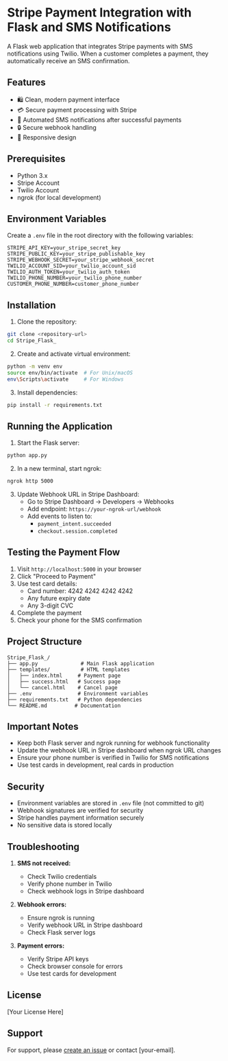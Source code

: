 # Stripe Payment Integration with Flask and SMS Notifications

A Flask web application that integrates Stripe payments with SMS notifications using Twilio. When a customer completes a payment, they automatically receive an SMS confirmation.

## Features

- 🛍️ Clean, modern payment interface
- 💳 Secure payment processing with Stripe
- 📱 Automated SMS notifications after successful payments
- 🔒 Secure webhook handling
- 🎨 Responsive design

## Prerequisites

- Python 3.x
- Stripe Account
- Twilio Account
- ngrok (for local development)

## Environment Variables

Create a `.env` file in the root directory with the following variables:

```env
STRIPE_API_KEY=your_stripe_secret_key
STRIPE_PUBLIC_KEY=your_stripe_publishable_key
STRIPE_WEBHOOK_SECRET=your_stripe_webhook_secret
TWILIO_ACCOUNT_SID=your_twilio_account_sid
TWILIO_AUTH_TOKEN=your_twilio_auth_token
TWILIO_PHONE_NUMBER=your_twilio_phone_number
CUSTOMER_PHONE_NUMBER=customer_phone_number
```

## Installation

1. Clone the repository:
```bash
git clone <repository-url>
cd Stripe_Flask_
```

2. Create and activate virtual environment:
```bash
python -m venv env
source env/bin/activate  # For Unix/macOS
env\Scripts\activate     # For Windows
```

3. Install dependencies:
```bash
pip install -r requirements.txt
```

## Running the Application

1. Start the Flask server:
```bash
python app.py
```

2. In a new terminal, start ngrok:
```bash
ngrok http 5000
```

3. Update Webhook URL in Stripe Dashboard:
   - Go to Stripe Dashboard → Developers → Webhooks
   - Add endpoint: `https://your-ngrok-url/webhook`
   - Add events to listen to:
     - `payment_intent.succeeded`
     - `checkout.session.completed`

## Testing the Payment Flow

1. Visit `http://localhost:5000` in your browser
2. Click "Proceed to Payment"
3. Use test card details:
   - Card number: 4242 4242 4242 4242
   - Any future expiry date
   - Any 3-digit CVC
4. Complete the payment
5. Check your phone for the SMS confirmation

## Project Structure

```
Stripe_Flask_/
├── app.py              # Main Flask application
├── templates/          # HTML templates
│   ├── index.html     # Payment page
│   ├── success.html   # Success page
│   └── cancel.html    # Cancel page
├── .env               # Environment variables
├── requirements.txt   # Python dependencies
└── README.md         # Documentation
```

## Important Notes

- Keep both Flask server and ngrok running for webhook functionality
- Update the webhook URL in Stripe dashboard when ngrok URL changes
- Ensure your phone number is verified in Twilio for SMS notifications
- Use test cards in development, real cards in production

## Security

- Environment variables are stored in `.env` file (not committed to git)
- Webhook signatures are verified for security
- Stripe handles payment information securely
- No sensitive data is stored locally

## Troubleshooting

1. **SMS not received:**
   - Check Twilio credentials
   - Verify phone number in Twilio
   - Check webhook logs in Stripe dashboard

2. **Webhook errors:**
   - Ensure ngrok is running
   - Verify webhook URL in Stripe dashboard
   - Check Flask server logs

3. **Payment errors:**
   - Verify Stripe API keys
   - Check browser console for errors
   - Use test cards for development

## License

[Your License Here]

## Support

For support, please [create an issue](repository-issues-url) or contact [your-email].
